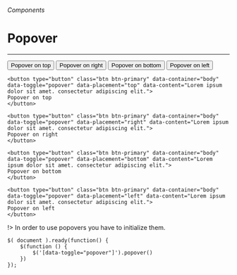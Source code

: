 <h6 class="text-muted text-uppercase">Components</h6>
<h1 class="h3 font-secondary">Popover</h1>
<hr class="border-bottom my-5">

<div class="box">
    <button type="button" class="btn btn-primary" data-container="body" data-toggle="popover" data-placement="top" data-content="Lorem ipsum dolor sit amet. consectetur adipiscing elit.">
    Popover on top
    </button>
    <button type="button" class="btn btn-primary" data-container="body" data-toggle="popover" data-placement="right" data-content="Lorem ipsum dolor sit amet. consectetur adipiscing elit.">
    Popover on right
    </button>
    <button type="button" class="btn btn-primary" data-container="body" data-toggle="popover" data-placement="bottom" data-content="Lorem ipsum dolor sit amet. consectetur adipiscing elit.">
    Popover on bottom
    </button>
    <button type="button" class="btn btn-primary" data-container="body" data-toggle="popover" data-placement="left" data-content="Lorem ipsum dolor sit amet. consectetur adipiscing elit.">
    Popover on left
    </button>
</div>

    <button type="button" class="btn btn-primary" data-container="body" data-toggle="popover" data-placement="top" data-content="Lorem ipsum dolor sit amet. consectetur adipiscing elit.">
    Popover on top
    </button>

    <button type="button" class="btn btn-primary" data-container="body" data-toggle="popover" data-placement="right" data-content="Lorem ipsum dolor sit amet. consectetur adipiscing elit.">
    Popover on right
    </button>

    <button type="button" class="btn btn-primary" data-container="body" data-toggle="popover" data-placement="bottom" data-content="Lorem ipsum dolor sit amet. consectetur adipiscing elit.">
    Popover on bottom
    </button>

    <button type="button" class="btn btn-primary" data-container="body" data-toggle="popover" data-placement="left" data-content="Lorem ipsum dolor sit amet. consectetur adipiscing elit.">
    Popover on left
    </button>

!> In order to use popovers you have to initialize them.

    $( document ).ready(function() {
        $(function () {
            $('[data-toggle="popover"]').popover()
        })
    });
